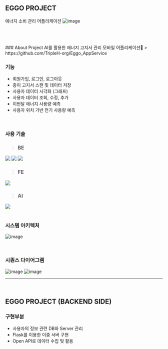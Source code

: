 ## EGGO PROJECT 
에너지 소비 관리 어플리케이션
![image](https://user-images.githubusercontent.com/62199070/197452569-be5fcd3d-5402-4e9c-b839-9d0d66c91743.png)

<br />
<br />
<br />
### About Project
AI를 활용한 에너지 고지서 관리 모바일 어플리케이션📱   
> https://github.com/TripleH-org/Eggo_AppService
   
<br />

### 기능
- 회원가입, 로그인, 로그아웃
- 종이 고지서 스캔 및 데이터 저장
- 사용자 데이터 시각화 (그래프)
- 사용자 데이터 조회, 수정, 추가
- 이번달 에너지 사용량 예측
- 사용자 위치 기반 전기 사용량 예측 
   
<br />

### 사용 기술
> <h3> BE </h3>
<div>
 <img src="https://img.shields.io/badge/SpringBoot-6DB33F?style=for-the-badge&logo=SpringBoot&logoColor=white">
 <img src="https://img.shields.io/badge/SpringSecurity-6DB33F?style=for-the-badge&logo=Spring&logoColor=white">
<img src="https://img.shields.io/badge/MYSQL-4479A1?style=for-the-badge&logo=MySQL&logoColor=white">
</div> 

> <h3> FE </h3>
<div>
<img src="https://img.shields.io/badge/AndroidStudio-3DDC84?style=for-the-badge&logo=Android&logoColor=white">
</div>

> <h3> AI </h3>
<div>
<img src="https://img.shields.io/badge/JupyterNotebook-F37626?style=for-the-badge&logo=Jupyter&logoColor=white">
</div>
   
<br />

### 시스템 아키텍처
![image](https://user-images.githubusercontent.com/62199070/197453001-d67602d9-014d-45cf-a373-36b5fa7ddb31.png)

<br />

### 시퀀스 다이어그램
![image](https://user-images.githubusercontent.com/62199070/197455809-cd5beb84-ce60-4dd7-a871-c634cb47272c.png)
![image](https://user-images.githubusercontent.com/62199070/197455816-b50dce5a-86eb-4af0-a30a-2a8026d95465.png)


<hr />
<br />


## EGGO PROJECT (BACKEND SIDE)

### 구현부분
- 사용자의 정보 관련 DB와 Server 관리
- Flask를 이용한 이중 서버 구현
- Open API로 데이터 수집 및 활용


